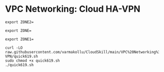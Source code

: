 # VPC Networking: Cloud HA-VPN


```
export ZONE2=

export ZONE=

export ZONE1=

```

```
curl -LO raw.githubusercontent.com/varmakollu/CloudSkill/main/VPC%20Networking%3A%20Cloud%20HA-VPN/quick619.sh
sudo chmod +x quick619.sh
./quick619.sh

```
